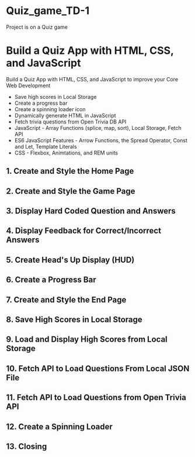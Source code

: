 # Quiz_game_TD-1
Project is on a Quiz game
# Build a Quiz App with HTML, CSS, and JavaScript

Build a Quiz App with HTML, CSS, and JavaScript to improve your Core Web Development
-   Save high scores in Local Storage
-   Create a progress bar
-   Create a spinning loader icon
-   Dynamically generate HTML in JavaScript
-   Fetch trivia questions from Open Trivia DB API
-   JavaScript - Array Functions (splice, map, sort), Local Storage, Fetch API
-   ES6 JavaScript Features - Arrow Functions, the Spread Operator, Const and Let, Template Literals
-   CSS - Flexbox, Animtations, and REM units


## 1. Create and Style the Home Page


## 2. Create and Style the Game Page


## 3. Display Hard Coded Question and Answers

## 4. Display Feedback for Correct/Incorrect Answers

## 5. Create Head's Up Display (HUD)

## 6. Create a Progress Bar

## 7. Create and Style the End Page

## 8. Save High Scores in Local Storage

## 9. Load and Display High Scores from Local Storage


## 10. Fetch API to Load Questions From Local JSON File


## 11. Fetch API to Load Questions from Open Trivia API


## 12. Create a Spinning Loader

## 13. Closing